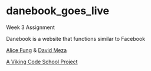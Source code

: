 danebook_goes_live
==================

Week 3 Assignment

Danebook is a website that functions similar to Facebook

[Alice Fung](http://github.com/alicefung/) & [David Meza](https://github.com/david-meza/)

[A Viking Code School Project](http://www.vikingcodeschool.com/)

